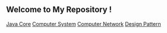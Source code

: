 ## Welcome to My Repository !


[Java Core](https://github.com/ljl1284537512/Autumn/blob/master/Java-Core)
[Computer System](https://github.com/ljl1284537512/Autumn/blob/master/Computer-System)
[Computer Network](https://github.com/ljl1284537512/Autumn/blob/master/Computer-Network)
[Design Pattern](https://github.com/ljl1284537512/Autumn/blob/master/Design-Pattern)





